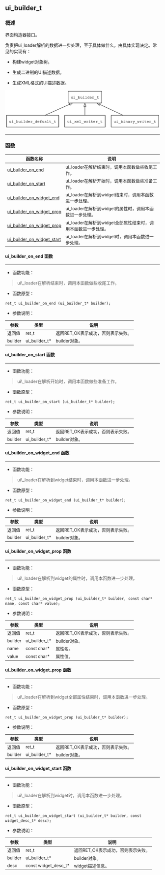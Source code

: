 ## ui\_builder\_t
### 概述

 界面构造器接口。

 负责把ui\_loader解析的数据进一步处理，至于具体做什么，由具体实现决定。常见的实现有：

 * 构建widget对象树。

 * 生成二进制的UI描述数据。

 * 生成XML格式的UI描述数据。

 ![image](images/ui_builder_t_0.png)



----------------------------------
### 函数
<p id="ui_builder_t_methods">

| 函数名称 | 说明 | 
| -------- | ------------ | 
| <a href="#ui_builder_t_ui_builder_on_end">ui\_builder\_on\_end</a> | ui\_loader在解析结束时，调用本函数做些收尾工作。 |
| <a href="#ui_builder_t_ui_builder_on_start">ui\_builder\_on\_start</a> | ui\_loader在解析开始时，调用本函数做些准备工作。 |
| <a href="#ui_builder_t_ui_builder_on_widget_end">ui\_builder\_on\_widget\_end</a> | ui\_loader在解析到widget结束时，调用本函数进一步处理。 |
| <a href="#ui_builder_t_ui_builder_on_widget_prop">ui\_builder\_on\_widget\_prop</a> | ui\_loader在解析到widget的属性时，调用本函数进一步处理。 |
| <a href="#ui_builder_t_ui_builder_on_widget_prop">ui\_builder\_on\_widget\_prop</a> | ui\_loader在解析到widget全部属性结束时，调用本函数进一步处理。 |
| <a href="#ui_builder_t_ui_builder_on_widget_start">ui\_builder\_on\_widget\_start</a> | ui\_loader在解析到widget时，调用本函数进一步处理。 |
#### ui\_builder\_on\_end 函数
-----------------------

* 函数功能：

> <p id="ui_builder_t_ui_builder_on_end"> ui\_loader在解析结束时，调用本函数做些收尾工作。






* 函数原型：

```
ret_t ui_builder_on_end (ui_builder_t* builder);
```

* 参数说明：

| 参数 | 类型 | 说明 |
| -------- | ----- | --------- |
| 返回值 | ret\_t | 返回RET\_OK表示成功，否则表示失败。 |
| builder | ui\_builder\_t* | builder对象。 |
#### ui\_builder\_on\_start 函数
-----------------------

* 函数功能：

> <p id="ui_builder_t_ui_builder_on_start"> ui\_loader在解析开始时，调用本函数做些准备工作。






* 函数原型：

```
ret_t ui_builder_on_start (ui_builder_t* builder);
```

* 参数说明：

| 参数 | 类型 | 说明 |
| -------- | ----- | --------- |
| 返回值 | ret\_t | 返回RET\_OK表示成功，否则表示失败。 |
| builder | ui\_builder\_t* | builder对象。 |
#### ui\_builder\_on\_widget\_end 函数
-----------------------

* 函数功能：

> <p id="ui_builder_t_ui_builder_on_widget_end"> ui\_loader在解析到widget结束时，调用本函数进一步处理。






* 函数原型：

```
ret_t ui_builder_on_widget_end (ui_builder_t* builder);
```

* 参数说明：

| 参数 | 类型 | 说明 |
| -------- | ----- | --------- |
| 返回值 | ret\_t | 返回RET\_OK表示成功，否则表示失败。 |
| builder | ui\_builder\_t* | builder对象。 |
#### ui\_builder\_on\_widget\_prop 函数
-----------------------

* 函数功能：

> <p id="ui_builder_t_ui_builder_on_widget_prop"> ui\_loader在解析到widget的属性时，调用本函数进一步处理。






* 函数原型：

```
ret_t ui_builder_on_widget_prop (ui_builder_t* builder, const char* name, const char* value);
```

* 参数说明：

| 参数 | 类型 | 说明 |
| -------- | ----- | --------- |
| 返回值 | ret\_t | 返回RET\_OK表示成功，否则表示失败。 |
| builder | ui\_builder\_t* | builder对象。 |
| name | const char* | 属性名。 |
| value | const char* | 属性值。 |
#### ui\_builder\_on\_widget\_prop 函数
-----------------------

* 函数功能：

> <p id="ui_builder_t_ui_builder_on_widget_prop"> ui\_loader在解析到widget全部属性结束时，调用本函数进一步处理。






* 函数原型：

```
ret_t ui_builder_on_widget_prop (ui_builder_t* builder);
```

* 参数说明：

| 参数 | 类型 | 说明 |
| -------- | ----- | --------- |
| 返回值 | ret\_t | 返回RET\_OK表示成功，否则表示失败。 |
| builder | ui\_builder\_t* | builder对象。 |
#### ui\_builder\_on\_widget\_start 函数
-----------------------

* 函数功能：

> <p id="ui_builder_t_ui_builder_on_widget_start"> ui\_loader在解析到widget时，调用本函数进一步处理。






* 函数原型：

```
ret_t ui_builder_on_widget_start (ui_builder_t* builder, const widget_desc_t* desc);
```

* 参数说明：

| 参数 | 类型 | 说明 |
| -------- | ----- | --------- |
| 返回值 | ret\_t | 返回RET\_OK表示成功，否则表示失败。 |
| builder | ui\_builder\_t* | builder对象。 |
| desc | const widget\_desc\_t* | widget描述信息。 |
